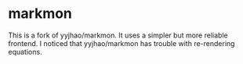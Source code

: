 # markmon

This is a fork of yyjhao/markmon. It uses a simpler but more reliable frontend. I noticed that yyjhao/markmon has trouble with re-rendering equations. 
